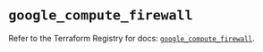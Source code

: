 # `google_compute_firewall`

Refer to the Terraform Registry for docs: [`google_compute_firewall`](https://registry.terraform.io/providers/hashicorp/google-beta/6.29.0/docs/resources/google_compute_firewall).
